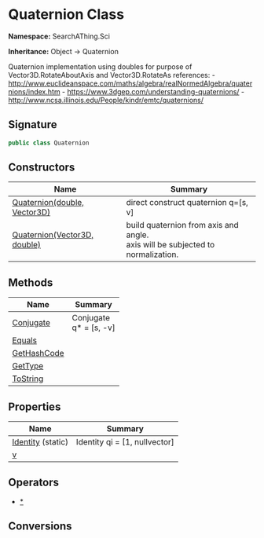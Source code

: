 # Quaternion Class
**Namespace:** SearchAThing.Sci

**Inheritance:** Object → Quaternion

Quaternion implementation using doubles for purpose of Vector3D.RotateAboutAxis and Vector3D.RotateAs
            references:
            - http://www.euclideanspace.com/maths/algebra/realNormedAlgebra/quaternions/index.htm
            - https://www.3dgep.com/understanding-quaternions/
            - http://www.ncsa.illinois.edu/People/kindr/emtc/quaternions/

## Signature
```csharp
public class Quaternion
```
## Constructors
|**Name**|**Summary**|
|---|---|
|[Quaternion(double, Vector3D)](Quaternion/ctors.md)|direct construct quaternion q=[s, v]|
|[Quaternion(Vector3D, double)](Quaternion/ctors.md#quaternionvector3d-double)|build quaternion from axis and angle.<br/>            axis will be subjected to normalization.|
## Methods
|**Name**|**Summary**|
|---|---|
|[Conjugate](Quaternion/Conjugate.md)|Conjugate<br/>            q* = [s, -v]|
|[Equals](Quaternion/Equals.md)||
|[GetHashCode](Quaternion/GetHashCode.md)||
|[GetType](Quaternion/GetType.md)||
|[ToString](Quaternion/ToString.md)||
## Properties
|**Name**|**Summary**|
|---|---|
|[Identity](Quaternion/Identity.md) (static)|Identity qi = [1, nullvector]
|[v](Quaternion/v.md)|
## Operators
- [*](Quaternion/op_Multiply.md)
## Conversions
